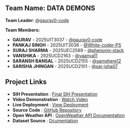 ## Team Name: DATA DEMONS

**Team Leader**: [@gaurav0-code](https://github.com/gaurav0-code)

**Team Members:**

- **GAURAV** - 2025UIT3037 - [@gaurav0-code](https://github.com/gaurav0-code)  
- **PANKAJ SINGH** - 2025UIT3036 - [@White-coder-PS](https://github.com/white-coder-PS)  
- **SURAJ SHARMA** - 2025UEC2589 - [@phenonix-stack](https://github.com/phenonix-stack)  
- **VANSHIKA** - 2925UCD2163 - [@vaanya11](https://github.com/vaanya11)  
- **SARANSH BANSAL** - 2025UCD2155 - [@samshere12](https://github.com/samshere12)   
- **SARISHA JHINGAN** - 2025UCD2101 - [@sar-isha07](https://github.com/sar-isha07)  

## Project Links  
- **SIH Presentation** : [Final SIH Presentation](https://github.com/gaurav0-code/KrishiMitra/blob/main/SIH2025-IDEA-Presentation-Format.pdf)  
- **Video Demonstration** : [Watch Video](https://www.youtube.com/watch?v=ekRsvg6Eg70)  
- **Live Deployment** : [View Deployment](https://krishi-mitr-5x36.vercel.app/)  
- **Source Code** : [GitHub Repository](https://github.com/gaurav0-code/KrishiMitra/tree/main/code)  
- **Open Weather API** : [OpenWeather API Documentation](https://openweathermap.org/api)
- **Dataset Source** : [Dcumentation](https://www.data.gov.in/catalog/current-daily-price-various-commodities-various-markets-mandi)

